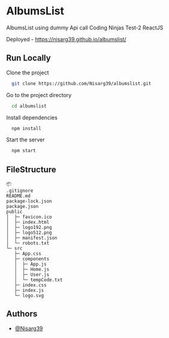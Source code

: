 
# AlbumsList

AlbumsList using dummy Api call 
Coding Ninjas Test-2 ReactJS

Deployed - https://nisarg39.github.io/albumslist/

## Run Locally

Clone the project

```bash
  git clone https://github.com/Nisarg39/albumslist.git
```

Go to the project directory

```bash
  cd albumslist
```

Install dependencies

```bash
  npm install
```

Start the server

```bash
  npm start
```


## FileStructure

```
📦 
.gitignore
README.md
package-lock.json
package.json
public
│  ├─ favicon.ico
│  ├─ index.html
│  ├─ logo192.png
│  ├─ logo512.png
│  ├─ manifest.json
│  └─ robots.txt
└─ src
   ├─ App.css
   ├─ components
   │  ├─ App.js
   │  ├─ Home.js
   │  ├─ User.js
   │  └─ tempCode.txt
   ├─ index.css
   ├─ index.js
   └─ logo.svg
```



## Authors

- [@Nisarg39](https://github.com/Nisarg39)

